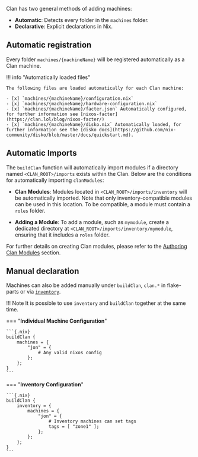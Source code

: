 
Clan has two general methods of adding machines:

- **Automatic**: Detects every folder in the `machines` folder.
- **Declarative**: Explicit declarations in Nix.

## Automatic registration

Every folder `machines/{machineName}` will be registered automatically as a Clan machine.

!!! info "Automatically loaded files"

    The following files are loaded automatically for each Clan machine:

    - [x] `machines/{machineName}/configuration.nix`
    - [x] `machines/{machineName}/hardware-configuration.nix`
    - [x] `machines/{machineName}/facter.json` Automatically configured, for further information see [nixos-facter](https://clan.lol/blog/nixos-facter/)
    - [x] `machines/{machineName}/disko.nix` Automatically loaded, for further information see the [disko docs](https://github.com/nix-community/disko/blob/master/docs/quickstart.md).


## Automatic Imports

The `buildClan` function will automatically import modules if a directory named `<CLAN_ROOT>/imports` exists within the Clan. Below are the conditions for automatically importing `clanModules`:

- **Clan Modules**: Modules located in `<CLAN_ROOT>/imports/inventory` will be automatically imported. Note that only inventory-compatible modules can be used in this location. To be compatible, a module must contain a `roles` folder. 

- **Adding a Module**: To add a module, such as `mymodule`, create a dedicated directory at `<CLAN_ROOT>/imports/inventory/mymodule`, ensuring that it includes a `roles` folder.

For further details on creating Clan modules, please refer to the [Authoring Clan Modules](../clanmodules/index.md) section. 


## Manual declaration

Machines can also be added manually under `buildClan`, `clan.*` in flake-parts or via [`inventory`](../manual/inventory.md).

!!! Note
    It is possible to use `inventory` and `buildClan` together at the same time.

=== "**Individual Machine Configuration**"

    ```{.nix}
    buildClan {
        machines = {
            "jon" = {
                # Any valid nixos config
            };
        };
    }
    ```

=== "**Inventory Configuration**"

    ```{.nix}
    buildClan {
        inventory = {
            machines = {
                "jon" = {
                    # Inventory machines can set tags
                    tags = [ "zone1" ];
                };
            };
        };
    }
    ```
